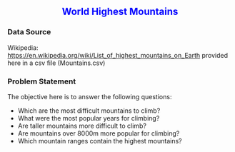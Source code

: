 <h2><center><font color="blue"><b>World Highest Mountains</b></font></center></h2>

### **Data Source**

Wikipedia: https://en.wikipedia.org/wiki/List_of_highest_mountains_on_Earth provided here in a csv file (Mountains.csv)

### **Problem Statement**

The objective here is to answer the following questions:
  * Which are the most difficult mountains to climb?
  * What were the most popular years for climbing?
  * Are taller mountains more difficult to climb?
  * Are mountains over 8000m more popular for climbing?
  * Which mountain ranges contain the highest mountains?


